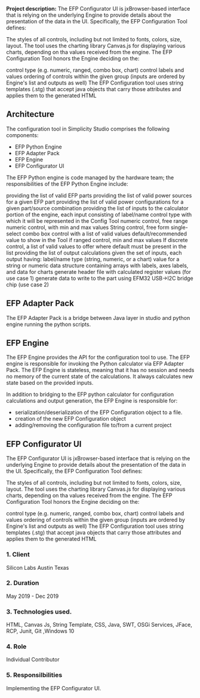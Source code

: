 

**Project description:** The EFP Configurator UI is jxBrowser-based interface that is relying on the underlying Engine to provide details about the presentation of the data in the UI. Specifically, the EFP Configuration Tool defines:

The styles of all controls, including but not limited to fonts, colors, size, layout. The tool uses the charting library Canvas.js for displaying various charts, depending on tha values received from the engine.
The EFP Configuration Tool honors the Engine deciding on the:

control type (e.g. numeric, ranged, combo box, chart)
control labels and values
ordering of controls within the given group (inputs are ordered by Engine's list and outputs as well)
The EFP Configuration tool uses string templates (.stg) that accept java objects that carry those attributes and applies them to the generated HTML

## Architecture
The configuration tool in Simplicity Studio comprises the following components:
<ul>
  <li>EFP Python Engine</li>
  <li>EFP Adapter Pack</li>
  <li>EFP Engine</li>
  <li>EFP Configurator UI</li>
</ul>

The EFP Python engine is code managed by the hardware team; the responsibilities of the EFP Python Engine include:

providing the list of valid EFP parts
providing the list of valid power sources for a given EFP part
providing the list of valid power configurations for a given part/source combination
providing the list of inputs to the calculator portion of the engine, each input consisting of
label/name
control type with which it will be represented in the Config Tool
numeric control, free range
numeric control, with min and max values
String control, free form
single-select combo box control with a list of valid values
default/recommended value to show in the Tool
if ranged control, min and max values
If discrete control, a list of valid values to offer where default must be present in the list
providing the list of output calculations given the set of inputs, each output having:
label/name
type (string, numeric, or a chart)
value for a string or numeric
data structure containing arrays with labels, axes labels, and data for charts
generate header file with calculated register values (for use case 1)
generate data to write to the part using EFM32 USB→I2C bridge chip (use case 2)

## EFP Adapter Pack
The EFP Adapter Pack is a bridge between Java layer in studio and python engine running the python scripts.

## EFP Engine
The EFP Engine provides the API for the configuration tool to use. The EFP engine is responsible for invoking the Python calculator via EFP Adapter Pack. The EFP Engine is stateless, meaning that it has no session and needs no memory of the current state of the calculations. It always calculates new state based on the provided inputs.

In addition to bridging to the EFP python calculator for configuration calculations and output generation, the EFP Engine is responsible for:

<ul>
  <li>serialization/deserialization of the EFP Configuration object to a file.</li>
  <li>creation of the new EFP Configuration object</li>
  <li>adding/removing the configuration file to/from a current project</li>
</ul>

## EFP Configurator UI
 The EFP Configurator UI is jxBrowser-based interface that is relying on the underlying Engine to provide details about the presentation of the data in the UI. Specifically, the EFP Configuration Tool defines:

The styles of all controls, including but not limited to fonts, colors, size, layout. The tool uses the charting library Canvas.js for displaying various charts, depending on tha values received from the engine.
The EFP Configuration Tool honors the Engine deciding on the:

control type (e.g. numeric, ranged, combo box, chart)
control labels and values
ordering of controls within the given group (inputs are ordered by Engine's list and outputs as well)
The EFP Configuration tool uses string templates (.stg) that accept java objects that carry those attributes and applies them to the generated HTML


### 1. Client

Silicon Labs Austin Texas
 
### 2.  Duration

May 2019 - Dec 2019

### 3. Technologies used. 
HTML, Canvas Js, String Template, CSS, Java, SWT, OSGi Services, JFace, RCP, Junit, Git ,Windows 10

### 4. Role 

Individual Contributor

### 5. Responsilbilities

Implementing the EFP Configurator UI.
